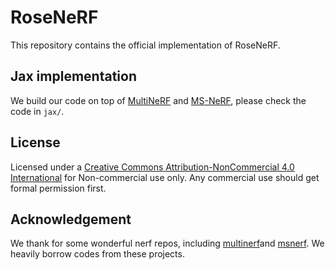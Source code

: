 ﻿# RoseNeRF

This repository contains the official implementation of RoseNeRF.

## Jax implementation

We build our code on top of [MultiNeRF](https://github.com/google-research/multinerf) and [MS-NeRF](https://github.com/ZX-Yin/ms-nerf), please check the code in `jax/`.







## License
Licensed under a [Creative Commons Attribution-NonCommercial 4.0 International](https://creativecommons.org/licenses/by-nc/4.0/) for Non-commercial use only.
Any commercial use should get formal permission first.

## Acknowledgement

We thank for some wonderful nerf repos, including [multinerf](https://github.com/google-research/multinerf)and [msnerf](https://github.com/ZX-Yin/ms-nerf). We heavily borrow codes from these projects.

